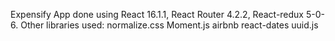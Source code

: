Expensify App done using React 16.1.1, React Router 4.2.2, React-redux 5-0-6.
Other libraries used:
normalize.css
Moment.js
airbnb react-dates
uuid.js
